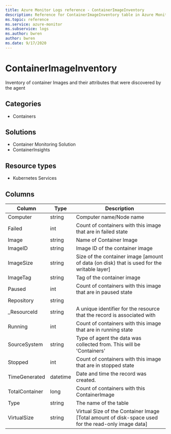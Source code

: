 ```yaml
---
title: Azure Monitor Logs reference - ContainerImageInventory
description: Reference for ContainerImageInventory table in Azure Monitor Logs.
ms.topic: reference
ms.service: azure-monitor
ms.subservice: logs
ms.author: bwren
author: bwren
ms.date: 9/17/2020
---
```


# ContainerImageInventory

 Inventory of container Images and their attributes that were discovered by the agent

## Categories

- Containers
## Solutions

- Container Monitoring Solution
- ContainerInsights
## Resource types

- Kubernetes Services




## Columns

|Column|Type|Description|
|---|---|---|
|Computer|string|Computer name/Node name|
|Failed|int|Count of containers with this image that are in failed state|
|Image|string|Name of Container Image|
|ImageID|string|Image ID of the container image|
|ImageSize|string|Size of the container image [amount of data (on disk) that is used for the writable layer]|
|ImageTag|string|Tag of the container image|
|Paused|int|Count of containers with this image that are in paused state|
|Repository|string||
|_ResourceId|string|A unique identifier for the resource that the record is associated with|
|Running|int|Count of containers with this image that are in running state|
|SourceSystem|string|Type of agent the data was collected from. This will be 'Containers'|
|Stopped|int|Count of containers with this image that are in stopped state|
|TimeGenerated|datetime|Date and time the record was created.|
|TotalContainer|long|Count of containers with this ContainerImage|
|Type|string|The name of the table|
|VirtualSize|string|Virtual Size of the Container Image [Total amount of disk-space used for the read-only image data]|
